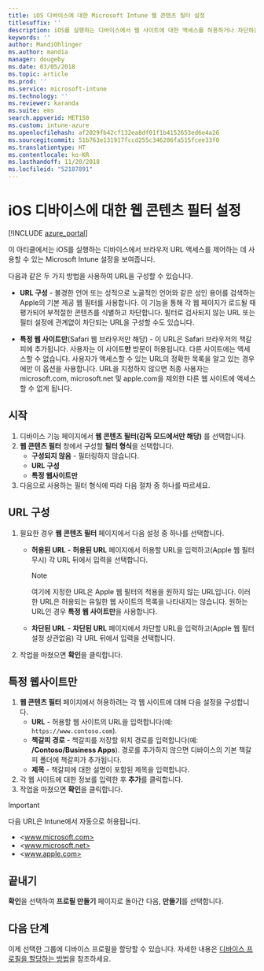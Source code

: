 ```yaml
---
title: iOS 디바이스에 대한 Microsoft Intune 웹 콘텐츠 필터 설정
titlesuffix: ''
description: iOS를 실행하는 디바이스에서 웹 사이트에 대한 액세스를 허용하거나 차단하는 데 사용할 수 있는 Microsoft Intune 설정을 알아봅니다.
keywords: ''
author: MandiOhlinger
ms.author: mandia
manager: dougeby
ms.date: 03/05/2018
ms.topic: article
ms.prod: ''
ms.service: microsoft-intune
ms.technology: ''
ms.reviewer: karanda
ms.suite: ems
search.appverid: MET150
ms.custom: intune-azure
ms.openlocfilehash: af2029fb42cf132ea8df01f1b4152653ed6e4a26
ms.sourcegitcommit: 51b763e131917fccd255c346286fa515fcee33f0
ms.translationtype: HT
ms.contentlocale: ko-KR
ms.lasthandoff: 11/20/2018
ms.locfileid: "52187891"
---
```

# <a name="web-content-filter-settings-for-ios-devices"></a>iOS 디바이스에 대한 웹 콘텐츠 필터 설정

[!INCLUDE [azure_portal](./includes/azure_portal.md)]

이 아티클에서는 iOS를 실행하는 디바이스에서 브라우저 URL 액세스를 제어하는 데 사용할 수 있는 Microsoft Intune 설정을 보여줍니다.

다음과 같은 두 가지 방법을 사용하여 URL을 구성할 수 있습니다.

- **URL 구성** - 불경한 언어 또는 성적으로 노골적인 언어와 같은 성인 용어를 검색하는 Apple의 기본 제공 웹 필터를 사용합니다. 이 기능을 통해 각 웹 페이지가 로드될 때 평가되어 부적절한 콘텐츠를 식별하고 차단합니다. 필터로 검사되지 않는 URL 또는 필터 설정에 관계없이 차단되는 URL을 구성할 수도 있습니다.

- **특정 웹 사이트만**(Safari 웹 브라우저만 해당) - 이 URL은 Safari 브라우저의 책갈피에 추가됩니다. 사용자는 이 사이트**만** 방문이 허용됩니다. 다른 사이트에는 액세스할 수 없습니다. 사용자가 액세스할 수 있는 URL의 정확한 목록을 알고 있는 경우에만 이 옵션을 사용합니다.
URL을 지정하지 않으면 최종 사용자는 microsoft.com, microsoft.net 및 apple.com을 제외한 다른 웹 사이트에 액세스할 수 없게 됩니다.

## <a name="get-started"></a>시작

1. 디바이스 기능 페이지에서 **웹 콘텐츠 필터(감독 모드에서만 해당)** 를 선택합니다.
2. **웹 콘텐츠 필터** 창에서 구성할 **필터 형식**을 선택합니다.
    - **구성되지 않음** - 필터링하지 않습니다.
    - **URL 구성**
    - **특정 웹사이트만**
3. 다음으로 사용하는 필터 형식에 따라 다음 절차 중 하나를 따르세요.


## <a name="configure-urls"></a>URL 구성

1. 필요한 경우 **웹 콘텐츠 필터** 페이지에서 다음 설정 중 하나를 선택합니다.
   - **허용된 URL** - **허용된 URL** 페이지에서 허용할 URL을 입력하고(Apple 웹 필터 무시) 각 URL 뒤에서 입력을 선택합니다.
     > [!NOTE]
     > 여기에 지정한 URL은 Apple 웹 필터의 적용을 원하지 않는 URL입니다. 이러한 URL은 허용되는 유일한 웹 사이트의 목록을 나타내지는 않습니다. 원하는 URL인 경우 **특정 웹 사이트만**을 사용합니다.

   - **차단된 URL** - **차단된 URL** 페이지에서 차단할 URL을 입력하고(Apple 웹 필터 설정 상관없음) 각 URL 뒤에서 입력을 선택합니다.
2. 작업을 마쳤으면 **확인**을 클릭합니다.


## <a name="specific-websites-only"></a>특정 웹사이트만

1. **웹 콘텐츠 필터** 페이지에서 허용하려는 각 웹 사이트에 대해 다음 설정을 구성합니다.
    - **URL** - 허용할 웹 사이트의 URL을 입력합니다(예: `https://www.contoso.com`).
    - **책갈피 경로** - 책갈피를 저장할 위치 경로를 입력합니다(예: **/Contoso/Business Apps**). 경로를 추가하지 않으면 디바이스의 기본 책갈피 폴더에 책갈피가 추가됩니다.
    - **제목** - 책갈피에 대한 설명이 포함된 제목을 입력합니다.
2. 각 웹 사이트에 대한 정보를 입력한 후 **추가**를 클릭합니다.
3. 작업을 마쳤으면 **확인**을 클릭합니다.

> [!IMPORTANT]
> 다음 URL은 Intune에서 자동으로 허용됩니다.
> - <www.microsoft.com>
> - <www.microsoft.net>
> - <www.apple.com>

## <a name="finish-up"></a>끝내기

**확인**을 선택하여 **프로필 만들기** 페이지로 돌아간 다음, **만들기**를 선택합니다.

## <a name="next-steps"></a>다음 단계

이제 선택한 그룹에 디바이스 프로필을 할당할 수 있습니다. 자세한 내용은 [디바이스 프로필을 할당하는 방법](device-profile-assign.md)을 참조하세요.
